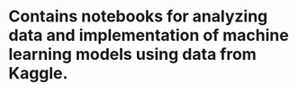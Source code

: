 # Contains notebooks for analyzing data and implementation of machine learning models using data from Kaggle. 
